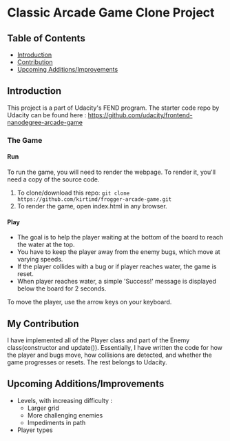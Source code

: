 # Classic Arcade Game Clone Project

## Table of Contents

- [Introduction](#{About})
- [Contribution](#{My-Contribution})
- [Upcoming Additions/Improvements](#{Upcoming-Additions/Improvements})

## Introduction

This project is a part of Udacity's FEND program. The starter code repo by Udacity can be found here :
<https://github.com/udacity/frontend-nanodegree-arcade-game>

### The Game
#### Run
To run the game, you will need to render the webpage. To render it, you'll need a copy of the source code.
1. To clone/download this repo:
`git clone https://github.com/kirtimd/frogger-arcade-game.git`
2. To render the game, open index.html in any browser.

#### Play

* The goal is to help the player waiting at the bottom of the board to reach the water at the top.
* You have to keep the player away from the enemy bugs, which move at varying speeds.
* If the player collides with a bug or if player reaches water, the game is reset.
* When player reaches water, a simple 'Success!' message is displayed below the board for 2 seconds.

To move the player, use the arrow keys on your keyboard.

## My Contribution
I have implemented all of the Player class and part of the Enemy class(constructor and update()). Essentially, I have written the code for how the player and bugs move, how collisions are detected, and whether the game progresses or resets. The rest belongs to Udacity.

## Upcoming Additions/Improvements
* Levels, with increasing difficulty :
  * Larger grid
  * More challenging enemies
  * Impediments in path
* Player types
